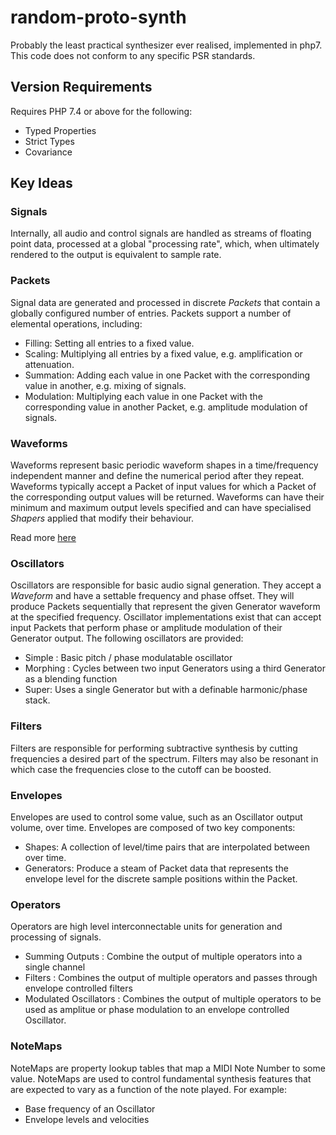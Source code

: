 # random-proto-synth

Probably the least practical synthesizer ever realised, implemented in php7.
This code does not conform to any specific PSR standards.

## Version Requirements
Requires PHP 7.4 or above for the following:
- Typed Properties
- Strict Types
- Covariance

## Key Ideas

### Signals
Internally, all audio and control signals are handled as streams of floating point data, processed at a global "processing rate", which, when ultimately rendered to the output is equivalent to sample rate.

### Packets
Signal data are generated and processed in discrete _Packets_ that contain a globally configured number of entries. Packets support a number of elemental operations, including:

- Filling: Setting all entries to a fixed value.
- Scaling: Multiplying all entries by a fixed value, e.g. amplification or attenuation.
- Summation: Adding each value in one Packet with the corresponding value in another, e.g. mixing of signals.
- Modulation: Multiplying each value in one Packet with the corresponding value in another Packet, e.g. amplitude modulation of signals.

### Waveforms
Waveforms represent basic periodic waveform shapes in a time/frequency independent manner and define the numerical period after they repeat. Waveforms typically accept a Packet of input values for which a Packet of the corresponding output values will be returned. Waveforms can have their minimum and maximum output levels specified and can have specialised _Shapers_ applied that modify their behaviour.

Read more [here](./doc/Waveform.md)


### Oscillators
Oscillators are responsible for basic audio signal generation. They accept a _Waveform_ and have a settable frequency and phase offset. They will produce Packets sequentially that represent the given Generator waveform at the specified frequency. Oscillator implementations exist that can accept input Packets that perform phase or amplitude modulation of their Generator output. The following oscillators are provided:

- Simple : Basic pitch / phase modulatable oscillator
- Morphing : Cycles between two input Generators using a third Generator as a blending function
- Super: Uses a single Generator but with a definable harmonic/phase stack.

### Filters
Filters are responsible for performing subtractive synthesis by cutting frequencies a desired part of the spectrum. Filters may also be resonant in which case the frequencies close to the cutoff can be boosted.

### Envelopes
Envelopes are used to control some value, such as an Oscillator output volume, over time. Envelopes are composed of two key components:

- Shapes: A collection of level/time pairs that are interpolated between over time.
- Generators: Produce a steam of Packet data that represents the envelope level for the discrete sample positions within the Packet.

### Operators
Operators are high level interconnectable units for generation and processing of signals.

- Summing Outputs : Combine the output of multiple operators into a single channel
- Filters : Combines the output of multiple operators and passes through envelope controlled filters
- Modulated Oscillators : Combines the output of multiple operators to be used as amplitue or phase modulation to an envelope controlled Oscillator.

### NoteMaps
NoteMaps are property lookup tables that map a MIDI Note Number to some value. NoteMaps are used to control fundamental synthesis features that are expected to vary as a function of the note played. For example:

- Base frequency of an Oscillator
- Envelope levels and velocities
